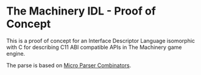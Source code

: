 # The Machinery IDL - Proof of Concept

This is a proof of concept for an Interface Descriptor Language isomorphic with C for describing C11
ABI compatible APIs in The Machinery game engine.

The parse is based on [Micro Parser Combinators](https://github.com/orangeduck/mpc).
